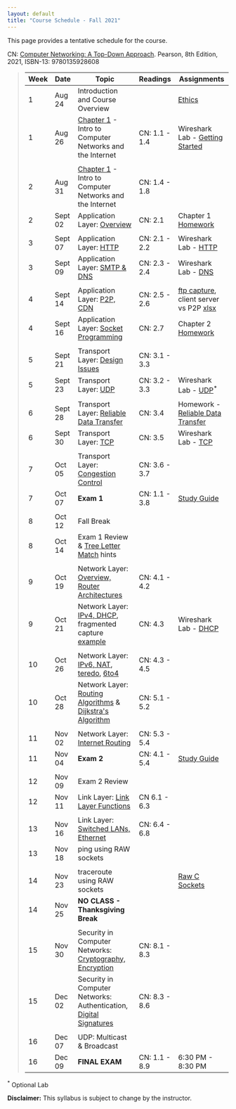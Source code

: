 ```yaml
---
layout: default
title: "Course Schedule - Fall 2021"
---
```


This page provides a tentative schedule for the course.

CN: [Computer Networking: A Top-Down Approach](https://www.pearson.com/us/higher-education/program/Kurose-Pearson-e-Text-Computer-Networking-Access-Card-8th-Edition/PGM2877610.html). Pearson, 8th Edition, 2021, ISBN-13: 9780135928608


>  Week    | Date     | Topic        | Readings   | Assignments                                  
> -------- | -------- | ------------ | ---------- | -------------------------------------
> 1 | Aug 24 | Introduction and Course Overview | | [Ethics](../assign/assignment01.html)
> 1 | Aug 26 | [Chapter 1](slides/chapter_1.pdf) - Intro to Computer Networks and the Internet | CN: 1.1 - 1.4 | Wireshark Lab - [Getting Started](../labs/files/Wireshark_Intro_v8.1.pdf)
> | | | |
> 2  | Aug 31 | [Chapter 1](slides/chapter_1.pdf) - Intro to Computer Networks and the Internet | CN: 1.4 - 1.8 |
> 2  | Sept 02 | Application Layer: [Overview](slides/chapter_2.pdf) | CN: 2.1 | Chapter 1 [Homework](../assign/homework1.html)
> | | | |
> 3  | Sept 07 | Application Layer: [HTTP](slides/chapter_2.pdf) | CN: 2.1 - 2.2 | Wireshark Lab - [HTTP](../labs/files/Wireshark_HTTP_v8.1.pdf)
> 3  | Sept 09 | Application Layer: [SMTP & DNS](slides/chapter_2.pdf) | CN: 2.3 - 2.4 | Wireshark Lab - [DNS](../labs/files/Wireshark_DNS_v8.1.pdf)
> | | | |
> 4  | Sept 14 | Application Layer: [P2P, CDN](slides/chapter_2.pdf) | CN: 2.5 - 2.6 | [ftp capture](files/ftp.pcapng), client server vs P2P [xlsx](files/cs_vs_p2p.xlsx)
> 4  | Sept 16 | Application Layer: [Socket Programming](slides/chapter_2.pdf) | CN: 2.7 | Chapter 2 [Homework](../assign/homework2.html)
> | | | |
> 5  | Sept 21 | Transport Layer: [Design Issues](slides/chapter_3.pdf) | CN: 3.1 - 3.3 |
> 5  | Sept 23 | Transport Layer: [UDP](slides/chapter_3.pdf) | CN: 3.2 - 3.3 | Wireshark Lab - [UDP](../labs/files/Wireshark_UDP_v8.1.pdf)<sup>*</sup>
> | | |
> 6  | Sept 28 | Transport Layer: [Reliable Data Transfer](slides/chapter_3.pdf) | CN: 3.4 | Homework - [Reliable Data Transfer](../labs/rdt.html)
> 6  | Sept 30 | Transport Layer: [TCP](slides/chapter_3.pdf) | CN: 3.5 | Wireshark Lab - [TCP](../labs/files/Wireshark_TCP_v8.1.pdf)
> | | | |
> 7  | Oct 05 | Transport Layer: [Congestion Control](slides/chapter_3.pdf) | CN: 3.6 - 3.7 |  
> 7  | Oct 07 | **Exam 1** | CN: 1.1 - 3.8 | [Study Guide](../exams/exam1_study_guide.html)
> | | | |
> 8  | Oct 12 | Fall Break |
> 8  | Oct 14 | Exam 1 Review & [Tree Letter Match](../labs/tlm.html) hints
> | | | |
> 9  | Oct 19 | Network Layer: [Overview, Router Architectures](slides/chapter_4.pdf) | CN: 4.1 - 4.2 |
> 9  | Oct 21 | Network Layer: [IPv4, DHCP](slides/chapter_4.pdf), fragmented capture [example](files\mtu.pcapng) | CN: 4.3 | Wireshark Lab - [DHCP](../labs/files/Wireshark_DHCP_v8.1.pdf)
> | | | |
> 10  | Oct 26 | Network Layer: [IPv6, NAT](slides/chapter_4.pdf), [teredo](files\teredo.pcap), [6to4](files\6to4.pcap) | CN: 4.3 - 4.5 |
> 10 | Oct 28 | Network Layer: [Routing Algorithms](slides/chapter_5.pdf) & [Dijkstra's Algorithm](slides/dijkstra_algorithm.pdf) | CN: 5.1 - 5.2 |
> | | | |
> 11 | Nov 02 | Network Layer: [Internet Routing](slides/chapter_5.pdf) | CN: 5.3 - 5.4 |
> 11 | Nov 04 | **Exam 2** | CN: 4.1 - 5.4 | [Study Guide](../exams/exam2_study_guide.html)
> | | | |
> 12 | Nov 09 | Exam 2 Review | |
> 12 | Nov 11 | Link Layer: [Link Layer Functions](slides/chapter_6.pdf) | CN 6.1 - 6.3 |
> | | | |
> 13 | Nov 16 | Link Layer: [Switched LANs, Ethernet](slides/chapter_6.pdf) | CN: 6.4 - 6.8 |
> 13 | Nov 18 | ping using RAW sockets | |
> | | | |
> 14 | Nov 23 |  traceroute using RAW sockets | | [Raw C Sockets](../labs/c-raw-sockets.html)
> 14 | Nov 25 | **NO CLASS - Thanksgiving Break**
> | | | |
> 15 | Nov 30 |  Security in Computer Networks: [Cryptography, Encryption](slides/chapter_8.pdf) | CN: 8.1 - 8.3 |
> 15 | Dec 02 | Security in Computer Networks: Authentication, [Digital Signatures](slides/chapter_4.pdf) | CN: 8.3 - 8.6 |
> | | | |
> 16 | Dec 07 | UDP: Multicast & Broadcast | |
> 16 | Dec 09 | **FINAL EXAM** | CN: 1.1 - 8.9 | 6:30 PM - 8:30 PM

<sup>*</sup> Optional Lab

**Disclaimer:** This syllabus is subject to change by the instructor.
